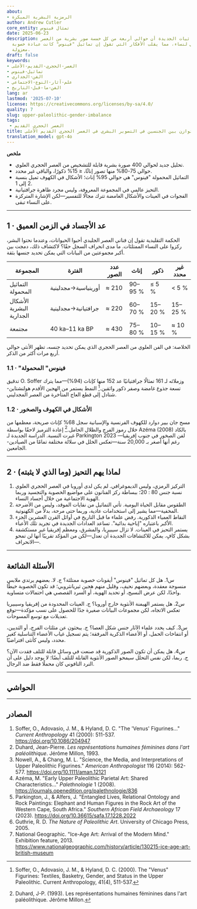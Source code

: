 ```yaml
---
about:
- الرمزية البشرية المبكرة
author: Andrew Cutler
core_entity: تمثال فينوس
date: 2025-06-23
description: تظهر الإحصائيات الجديدة أن حوالي أربعة من كل خمسة صور بشرية من العصر
  الجليدي هي لنساء، مما يقلب الأفكار التي تقول إن تماثيل "فينوس" كانت عبادة خصوبة
  معزولة.
draft: false
keywords:
- العصر-الحجري-القديم-الأعلى
- تماثيل-فينوس
- الفن-الجداري
- علم-آثار-النوع-الاجتماعي
- الفن-ما-قبل-التاريخ
lang: ar
lastmod: '2025-07-10'
license: https://creativecommons.org/licenses/by-sa/4.0/
quality: 7
slug: upper-paleolithic-gender-imbalance
tags:
 - العصر الحجري القديم
title: اختلال التوازن بين الجنسين في التصوير البشري في العصر الحجري القديم الأعلى
translation_model: gpt-4o
---
```


**ملخص**

-	تحليل جديد لحوالي 400 صورة بشرية قابلة للتشخيص من العصر الحجري العلوي.
-	حوالي 75-80% منها تصور إناثًا، ≤ 15% ذكورًا، والباقي غير محدد.
-	التماثيل المحمولة "فينوس" هي حوالي 95% إناث؛ الأشكال في الكهوف تميل بنسبة 2 إلى 1.
-	التحيز عالمي في المجموعة المعروفة، وليس مجرد ظاهرة جرافتيانية.
-	الفجوات في العينات والأشكال الغامضة تترك مجالًا للتفسير—لكن الإشارة المتركزة على النساء تبقى.

---

## 1 · عد الأجساد في الزمن العميق

الحكمة التقليدية تقول إن فناني العصر الجليدي أحبوا الحيوانات، وعندما نحتوا البشر، ركزوا على النساء الممتلئات. ما مدى انحراف السجل حقًا؟
لاكتشاف ذلك، دمجت بين أكبر مجموعتين من البيانات التي يمكن تحديد جنسها بثقة.

| المجموعة | الفترة | عدد الصور | إناث | ذكور | غير محدد |
|----------|--------|-----------|------|------|---------|
| التماثيل المحمولة | أورينياسية→مجدلينية | ≈ 210 | 90–95 % | ≤ 5 % | < 5 % |
| الأشكال البشرية الجدارية | جرافتيانية→مجدلينية | ≈ 220 | 60–70 % | 15–20 % | 15–25 % |
| مجتمعة | 40 ka–11 ka BP | ≈ 430 | 75–80 % | 10–15 % | ≈ 10 % |

الخلاصة: في الفن العلوي من العصر الحجري الذي يمكن تحديد جنسه، تظهر الأنثى حوالي أربع مرات أكثر من الذكر.

### 1.1 · "فينوس" المحمولة

تدقيق O. Soffer وزملائه لـ 161 تمثالًا جرافتيانيًا عد 152 منها كإناث (94%)—مما يترك تسعة جذوع غامضة وصفر ذكور واثقين.[^soffer] النمط يستمر من الهجين الأقدم هولنشتاين-شتادل إلى قطع العاج المتأخرة من العصر المجدليني.

### 1.2 · الأشكال في الكهوف والصخور

مسح جان بيير دوارد للكهوف الفرنسية والإسبانية سجل 68% كإناث صريحة، معظمها من خلال رموز الفرج والظلال الحامل.[^duhard] إعادة الترميز لاحقًا بواسطة Azéma (2008) بالكاد غيرت النسبة.
الدراسة الجديدة لـ Parkington 2023 لفن الصخور في جنوب إفريقيا—رغم أنها أصغر بـ 20,000 سنة—تعكس الخلل في سلالة مختلفة تمامًا من الصيادين-الجامعين.

---

## 2 · لماذا يهم التحيز (وما الذي لا يثبته)

1. التركيز الرمزي، وليس الديموغرافي. لم يكن لدى أوروبا في العصر الحجري العلوي نسبة جنس 80 : 20؛ ببساطة ركز الفنانون على مواضيع الخصوبة والتجسيد وربما الهوية الاجتماعية من خلال أجساد النساء.
2. الطقوس مقابل الحياة اليومية. تأتي التماثيل من نفايات الموقد، وليس من الأضرحة المخفية—مما يشير إلى استخدامات عادية، وربما حتى مرحة، بدلاً من الكهنوتية.
3. النقاط العمياء الذكورية. رفض علماء ما قبل التاريخ في أوائل القرن العشرين الجزء الأكبر باعتباره "إباحية بدائية". تساعد العدادات الجديدة في تجريد تلك الأعباء.
4. يستمر التحيز في العينات. لا تزال سيبيريا، والمشرق، ومعظم إفريقيا غير مستكشفة بشكل كافٍ. يمكن للاكتشافات الجديدة أن تعدل—لكن من المؤكد تقريبًا أنها لن تمحو—الانحراف.

---

## الأسئلة الشائعة

س1. هل كل تماثيل "فينوس" أيقونات خصوبة ممتلئة؟
ج. لا. بعضهم يرتدي ملابس منسوجة معقدة، وبعضهم نحيف، وقليل منهم هجين ثيريانثروبي؛ قد تكون الخصوبة خيطًا واحدًا، لكن عرض النسيج، أو تحديد الهوية، أو السرد القصصي هي احتمالات متساوية.

س2. هل يستمر الهيمنة الأنثوية خارج أوروبا؟
ج. العينات المحدودة من إفريقيا وسيبيريا تعكس الاتجاه، لكن مجموعات البيانات صغيرة جدًا للحصول على نسب مؤكدة—توقع تعديلات مع توسع المسوحات.

س3. كيف يحدد علماء الآثار جنس شكل العصا؟
ج. يبحثون عن مثلثات الفرج، أو الثديين، أو انتفاخات الحمل، أو الأعضاء الذكرية المرفقة؛ يتم تسجيل غياب الأعضاء التناسلية كغير محدد، وليس كأنثى افتراضيًا.

س4. هل يمكن أن تكون الصور الذكورية قد صنعت في وسائل قابلة للتلف فقدت الآن؟
ج. ربما، لكن نفس التحلل سيمحو الصور الأنثوية القابلة للتلف أيضًا؛ لا يوجد دليل على أن النرد التافوني كان محملًا فقط ضد الرجال.

---

## الحواشي

[^soffer]: Soffer, O., Adovasio, J. M., & Hyland, D. C. (2000). The "Venus" Figurines: Textiles, Basketry, Gender, and Status in the Upper Paleolithic. Current Anthropology, 41(4), 511-537.

[^duhard]: Duhard, J-P. (1993). Les représentations humaines féminines dans l'art paléolithique. Jérôme Millon.

---

## المصادر

1. Soffer, O., Adovasio, J. M., & Hyland, D. C. "The 'Venus' Figurines…" *Current Anthropology* 41 (2000): 511-537. https://doi.org/10.1086/204947
2. Duhard, Jean-Pierre. *Les représentations humaines féminines dans l'art paléolithique*. Jérôme Millon, 1993.
3. Nowell, A., & Chang, M. L. "Science, the Media, and Interpretations of Upper Paleolithic Figurines." *American Anthropologist* 116 (2014): 562-577. https://doi.org/10.1111/aman.12121
4. Azéma, M. "Early Upper Paleolithic Parietal Art: Shared Characteristics…" *Palethnologie* 1 (2008). https://journals.openedition.org/palethnologie/836
5. Parkington, J., & Alfers, J. "Entangled Lives, Relational Ontology and Rock Paintings: Elephant and Human Figures in the Rock Art of the Western Cape, South Africa." *Southern African Field Archaeology* 17 (2023). https://doi.org/10.36615/safa.17.1228.2022
6. Guthrie, R. D. *The Nature of Paleolithic Art*. University of Chicago Press, 2005.
7. National Geographic. "Ice-Age Art: Arrival of the Modern Mind." Exhibition feature, 2013. https://www.nationalgeographic.com/history/article/130215-ice-age-art-british-museum